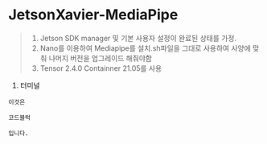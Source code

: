 # JetsonXavier-MediaPipe
>1. Jetson SDK manager 및 기본 사용자 설정이 완료된 상태를 가정.    
>2. Nano를 이용하여 Mediapipe를 설치.sh파일을 그대로 사용하여 사양에 맞춰 나머지 버전을 업그레이드 해줘야함    
>3. Tensor 2.4.0 Containner 21.05를 사용    
1. 터미널
~~~
이것은

코드블럭

입니다.
~~~
